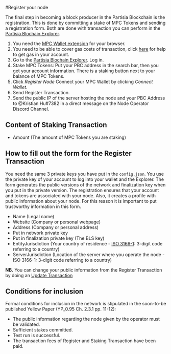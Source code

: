 #Register your node

The final step in becoming a block producer in the Partisia Blockchain is the registration. This is done by committing a stake of MPC Tokens and sending a registration form. Both are done with transaction you can perform in the [Partisia Blochain Explorer](https://mpcexplorer.com/node-register).

1) You need the [MPC Wallet extension](https://chrome.google.com/webstore/detail/partisia-wallet/gjkdbeaiifkpoencioahhcilildpjhgh) for your browser.
2) You need to be able to cover gas costs of transaction, click [here](byoc.md) for help to get gas in your account.
3) Go to the [Partisia Blochain Explorer](https://mpcexplorer.com/node-register). Log in.   
4) Stake MPC Tokens: Put your PBC address in the search bar, then you get your account information. There is a staking button next to your balance of MPC Tokens.
5) Click *Register Node* Connect your MPC Wallet by clicking *Connect Wallet*.    
6) Send Register Transaction.   
7) Send the public IP of the server hosting the node and your PBC Address to @Kristian Hu#7382 in a direct message on the Node Operator Discord Channel.   

## Content of Staking Transaction

- Amount (The amount of MPC Tokens you are staking)

## How to fill out the form for the Register Transaction

You need the same 3 private keys you have put in the `config.json`. You use the private key of your account to log into your wallet and the Explorer. The form generates the public versions of the network and finalization key when you put in the private version. The registration ensures that your account and tokens are associated with your node. Also, it creates a profile with public information about your node. For this reason it is important to put trustworthy information in this form.


- Name (Legal name)
- Website (Company or personal webpage)
- Address (Company or personal address)
- Put in network private key
- Put in finalization private key (The BLS key)
- EntityJurisdiction (Your country of residence - [ISO 3166-1](https://en.wikipedia.org/wiki/ISO_3166-1): 3-digit code referring to a country)
- ServerJurisdiction (Location of the server where you operate the node - ISO 3166-1: 3-digit code referring to a country)

**NB.** You can change your public information from the Register Transaction by doing an [Update Transaction](update-transaction.md)


## Conditions for inclusion

Formal conditions for inclusion in the network is stipulated in the soon-to-be published Yellow Paper (YP_0.95 Ch. 2.3.1 pp. 11-12):

- The public information regarding the node given by the operator must be validated.
- Sufficient stakes committed.
- Test run is successful.
- The transaction fees of Register and Staking Transaction have been paid.